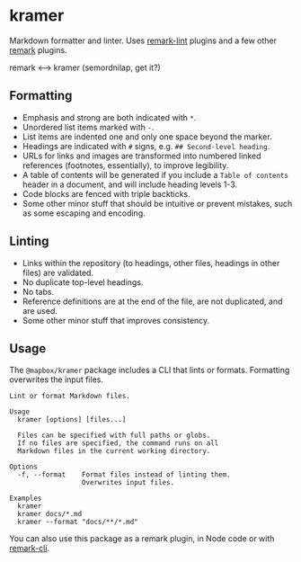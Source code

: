 # kramer

Markdown formatter and linter. Uses [remark-lint][1] plugins and a few other [remark][2] plugins.

remark &lt;--> kramer (semordnilap, get it?)

## Formatting

- Emphasis and strong are both indicated with `*`.
- Unordered list items marked with `-`.
- List items are indented one and only one space beyond the marker.
- Headings are indicated with `#` signs, e.g. `## Second-level heading`.
- URLs for links and images are transformed into numbered linked references (footnotes, essentially), to improve legibility.
- A table of contents will be generated if you include a `Table of contents` header in a document, and will include heading levels 1-3.
- Code blocks are fenced with triple backticks.
- Some other minor stuff that should be intuitive or prevent mistakes, such as some escaping and encoding.

## Linting

- Links within the repository (to headings, other files, headings in other files) are validated.
- No duplicate top-level headings.
- No tabs.
- Reference definitions are at the end of the file, are not duplicated, and are used.
- Some other minor stuff that improves consistency.

## Usage

The `@mapbox/kramer` package includes a CLI that lints or formats. Formatting overwrites the input files.

```
Lint or format Markdown files.

Usage
  kramer [options] [files...]

  Files can be specified with full paths or globs.
  If no files are specified, the command runs on all
  Markdown files in the current working directory.

Options
  -f, --format    Format files instead of linting them.
                  Overwrites input files.

Examples
  kramer
  kramer docs/*.md
  kramer --format "docs/**/*.md"
```

You can also use this package as a remark plugin, in Node code or with [remark-cli][3].

[1]: https://github.com/wooorm/remark-lint

[2]: https://github.com/wooorm/remark

[3]: https://github.com/wooorm/remark/tree/master/packages/remark-cli
